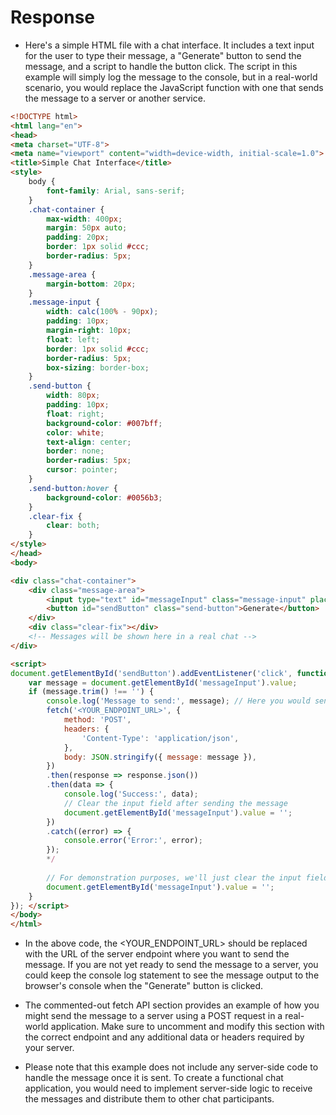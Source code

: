 # Response

* Here's a simple HTML file with a chat interface. It includes a text input for the user to type their message, a "Generate" button to send the message, and a script to handle the button click. The script in this example will simply log the message to the console, but in a real-world scenario, you would replace the JavaScript function with one that sends the message to a server or another service.

```html
<!DOCTYPE html>
<html lang="en">
<head>
<meta charset="UTF-8">
<meta name="viewport" content="width=device-width, initial-scale=1.0">
<title>Simple Chat Interface</title>
<style>
    body {
        font-family: Arial, sans-serif;
    }
    .chat-container {
        max-width: 400px;
        margin: 50px auto;
        padding: 20px;
        border: 1px solid #ccc;
        border-radius: 5px;
    }
    .message-area {
        margin-bottom: 20px;
    }
    .message-input {
        width: calc(100% - 90px);
        padding: 10px;
        margin-right: 10px;
        float: left;
        border: 1px solid #ccc;
        border-radius: 5px;
        box-sizing: border-box;
    }
    .send-button {
        width: 80px;
        padding: 10px;
        float: right;
        background-color: #007bff;
        color: white;
        text-align: center;
        border: none;
        border-radius: 5px;
        cursor: pointer;
    }
    .send-button:hover {
        background-color: #0056b3;
    }
    .clear-fix {
        clear: both;
    }
</style>
</head>
<body>

<div class="chat-container">
    <div class="message-area">
        <input type="text" id="messageInput" class="message-input" placeholder="Type your message here...">
        <button id="sendButton" class="send-button">Generate</button>
    </div>
    <div class="clear-fix"></div>
    <!-- Messages will be shown here in a real chat -->
</div>

<script>
document.getElementById('sendButton').addEventListener('click', function() {
    var message = document.getElementById('messageInput').value;
    if (message.trim() !== '') {
        console.log('Message to send:', message); // Here you would send the message to the server or another service // For example, using Fetch API to send a POST request:
        fetch('<YOUR_ENDPOINT_URL>', {
            method: 'POST',
            headers: {
                'Content-Type': 'application/json',
            },
            body: JSON.stringify({ message: message }),
        })
        .then(response => response.json())
        .then(data => {
            console.log('Success:', data);
            // Clear the input field after sending the message
            document.getElementById('messageInput').value = '';
        })
        .catch((error) => {
            console.error('Error:', error);
        });
        */
    
        // For demonstration purposes, we'll just clear the input field
        document.getElementById('messageInput').value = '';
    }
}); </script>
</body>
</html> 
```

* In the above code, the <YOUR_ENDPOINT_URL> should be replaced with the URL of the server endpoint where you want to send the message. If you are not yet ready to send the message to a server, you could keep the console log statement to see the message output to the browser's console when the "Generate" button is clicked.

* The commented-out fetch API section provides an example of how you might send the message to a server using a POST request in a real-world application. Make sure to uncomment and modify this section with the correct endpoint and any additional data or headers required by your server.

* Please note that this example does not include any server-side code to handle the message once it is sent. To create a functional chat application, you would need to implement server-side logic to receive the messages and distribute them to other chat participants.
